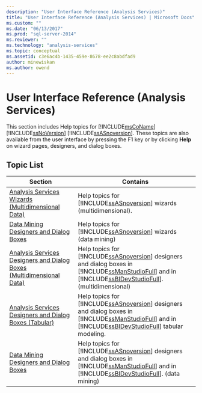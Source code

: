 ```yaml
---
description: "User Interface Reference (Analysis Services)"
title: "User Interface Reference (Analysis Services) | Microsoft Docs"
ms.custom: ""
ms.date: "06/13/2017"
ms.prod: "sql-server-2014"
ms.reviewer: ""
ms.technology: "analysis-services"
ms.topic: conceptual
ms.assetid: c3e6ac4b-1435-459e-8678-ee2c8abdfad9
author: minewiskan
ms.author: owend
---
```

# User Interface Reference (Analysis Services)
  This section includes Help topics for [!INCLUDE[msCoName](../includes/msconame-md.md)] [!INCLUDE[ssNoVersion](../includes/ssnoversion-md.md)] [!INCLUDE[ssASnoversion](../includes/ssasnoversion-md.md)]. These topics are also available from the user interface by pressing the F1 key or by clicking **Help** on wizard pages, designers, and dialog boxes.  
  
## Topic List  
  
|Section|Contains|  
|-------------|--------------|  
|[Analysis Services Wizards &#40;Multidimensional Data&#41;](analysis-services-wizards-multidimensional-data.md)|Help topics for [!INCLUDE[ssASnoversion](../includes/ssasnoversion-md.md)] wizards (multidimensional).|  
|[Data Mining Designers and Dialog Boxes](data-mining-designers-and-dialog-boxes.md)|Help topics for [!INCLUDE[ssASnoversion](../includes/ssasnoversion-md.md)] wizards (data mining)|  
|[Analysis Services Designers and Dialog Boxes &#40;Multidimensional Data&#41;](analysis-services-designers-and-dialog-boxes-multidimensional-data.md)|Help topics for [!INCLUDE[ssASnoversion](../includes/ssasnoversion-md.md)] designers and dialog boxes in [!INCLUDE[ssManStudioFull](../includes/ssmanstudiofull-md.md)] and in [!INCLUDE[ssBIDevStudioFull](../includes/ssbidevstudiofull-md.md)]. (multidimensional)|  
|[Analysis Services Designers and Dialog Boxes &#40;Tabular&#41;](analysis-services-designers-and-dialog-boxes-tabular.md)|Help topics for [!INCLUDE[ssASnoversion](../includes/ssasnoversion-md.md)] designers and dialog boxes in [!INCLUDE[ssManStudioFull](../includes/ssmanstudiofull-md.md)] and in [!INCLUDE[ssBIDevStudioFull](../includes/ssbidevstudiofull-md.md)] tabular modeling.|  
|[Data Mining Designers and Dialog Boxes](data-mining-designers-and-dialog-boxes.md)|Help topics for [!INCLUDE[ssASnoversion](../includes/ssasnoversion-md.md)] designers and dialog boxes in [!INCLUDE[ssManStudioFull](../includes/ssmanstudiofull-md.md)] and in [!INCLUDE[ssBIDevStudioFull](../includes/ssbidevstudiofull-md.md)]. (data mining)|  
  
  
